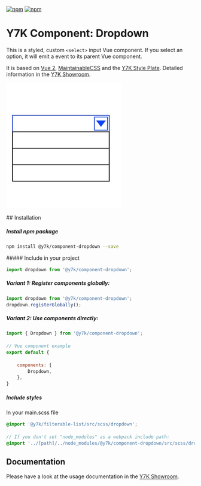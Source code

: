 [![npm](https://img.shields.io/npm/l/@y7k/component-dropdown.svg)](https://www.npmjs.com/package/@y7k/component-dropdown) [![npm](https://img.shields.io/npm/v/@y7k/component-dropdown.svg)](https://www.npmjs.com/package/@y7k/component-dropdown)

# Y7K Component: Dropdown

This is a styled, custom `<select>` input Vue component. If you select an option, it will emit a event to its parent Vue component.

It is based on [Vue 2](https://vuejs.org), [MaintainableCSS](https://maintainablecss.com/) and the [Y7K Style Plate](https://github.com/y7k/style). Detailed information in the [Y7K Showroom](https://showroom.y7k.tools/showroom/pages/components/lists/filterable-list/index-filterable-list).


![Component](img-component.png)


## Installation

##### Install npm package
```bash
npm install @y7k/component-dropdown --save
```

##### Include in your project
```js
import dropdown from '@y7k/component-dropdown';
```

##### Variant 1: Register components globally:
```js
import dropdown from '@y7k/component-dropdown';
dropdown.registerGlobally();
```
 
##### Variant 2: Use components directly:
```js
import { Dropdown } from '@y7k/component-dropdown';

// Vue component example
export default {

    components: {
        Dropdown,
    },
}
```

##### Include styles
In your main.scss file
```scss
@import '@y7k/filterable-list/src/scss/dropdown';

// If you don't set "node_modules" as a webpack include path:
@import '../[path]/../node_modules/@y7k/component-dropdown/src/scss/dropdown';
```


## Documentation
Please have a look at the usage documentation in the [Y7K Showroom](https://showroom.y7k.tools/showroom/pages/components/ui-elements/dropdown/index-dropdown).
